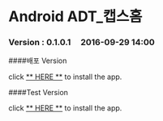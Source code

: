 # Android ADT_캡스홈

### Version  :  0.1.0.1&nbsp;&nbsp;&nbsp;&nbsp;&nbsp;2016-09-29 14:00

####배포 Version

click [** HERE **](https://github.com/ncomztwo/ADTCapsHome/raw/master/Release_Version/ADTCapsHomeService.apk) to install the app.

####Test Version

click [** HERE **](https://github.com/ncomztwo/ADTCapsHome/raw/master/Test_Version/ADTCapsHomeService.apk) to install the app.